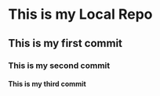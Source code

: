 # This is my Local Repo

## This is my first commit

### This is my second commit

#### This is my third commit
